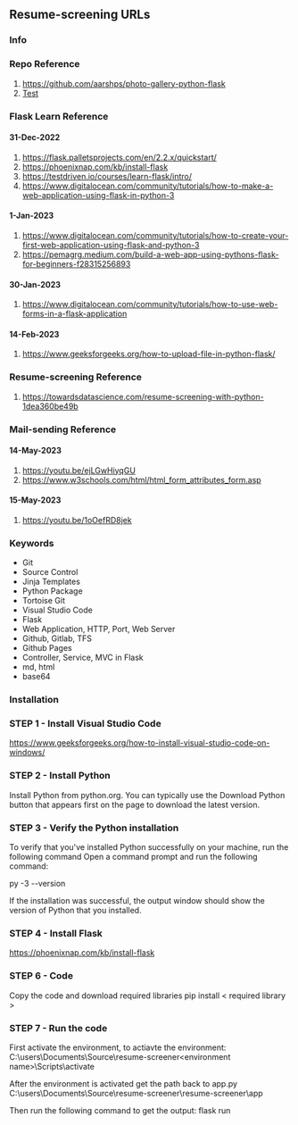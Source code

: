 ## Resume-screening URLs

### Info


### Repo Reference
1. https://github.com/aarshps/photo-gallery-python-flask
2. [Test](https://github.com/aarshps/linked-eed)

### Flask Learn Reference
#### 31-Dec-2022
1. https://flask.palletsprojects.com/en/2.2.x/quickstart/
2. https://phoenixnap.com/kb/install-flask
3. https://testdriven.io/courses/learn-flask/intro/
4. https://www.digitalocean.com/community/tutorials/how-to-make-a-web-application-using-flask-in-python-3
#### 1-Jan-2023
1. https://www.digitalocean.com/community/tutorials/how-to-create-your-first-web-application-using-flask-and-python-3
2. https://pemagrg.medium.com/build-a-web-app-using-pythons-flask-for-beginners-f28315256893
#### 30-Jan-2023
1. https://www.digitalocean.com/community/tutorials/how-to-use-web-forms-in-a-flask-application
#### 14-Feb-2023
1. https://www.geeksforgeeks.org/how-to-upload-file-in-python-flask/

### Resume-screening Reference
1. https://towardsdatascience.com/resume-screening-with-python-1dea360be49b

### Mail-sending Reference
#### 14-May-2023
1. https://youtu.be/ejLGwHiyqGU
2. https://www.w3schools.com/html/html_form_attributes_form.asp
#### 15-May-2023
1. https://youtu.be/1oOefRD8jek

### Keywords
- Git
- Source Control
- Jinja Templates
- Python Package
- Tortoise Git
- Visual Studio Code
- Flask
- Web Application, HTTP, Port, Web Server
- Github, Gitlab, TFS
- Github Pages
- Controller, Service, MVC in Flask
- md, html
- base64

### Installation
### STEP 1 - Install Visual Studio Code
https://www.geeksforgeeks.org/how-to-install-visual-studio-code-on-windows/

### STEP 2 - Install Python
Install Python from python.org. You can typically use the Download Python button that appears first on the page to download the latest version.

### STEP 3 - Verify the Python installation
To verify that you've installed Python successfully on your machine, run the following command
Open a command prompt and run the following command:

py -3 --version

If the installation was successful, the output window should show the version of Python that you installed.

### STEP 4 - Install Flask
https://phoenixnap.com/kb/install-flask

### STEP 6 - Code
Copy the code and download required libraries
pip install < required library >

### STEP 7 - Run the code
First activate the environment, to actiavte the environment:
C:\users\Documents\Source\resume-screener\<environment name>\Scripts\activate

After the environment is activated get the path back to app.py
C:\users\Documents\Source\resume-screener\resume-screener\app

Then run the following command to get the output:
flask run
